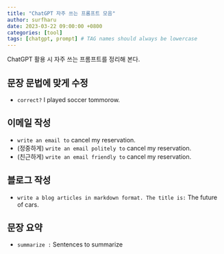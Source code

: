 ```yaml
---
title: "ChatGPT 자주 쓰는 프롬프트 모음"
author: surfharu
date: 2023-03-22 09:00:00 +0800
categories: [tool]
tags: [chatgpt, prompt] # TAG names should always be lowercase
---
```


ChatGPT 활용 시 자주 쓰는 프롬프트를 정리해 본다.

## 문장 문법에 맞게 수정
- `correct?` I played soccer tommorow.

## 이메일 작성 
- `write an email to` cancel my reservation.
- (정중하게) `write an email politely to` cancel my reservation.
- (친근하게) `write an email friendly to` cancel my reservation.

## 블로그 작성
- `write a blog articles in markdown format. The title is:` The future of cars.

## 문장 요약
- `summarize :` Sentences to summarize